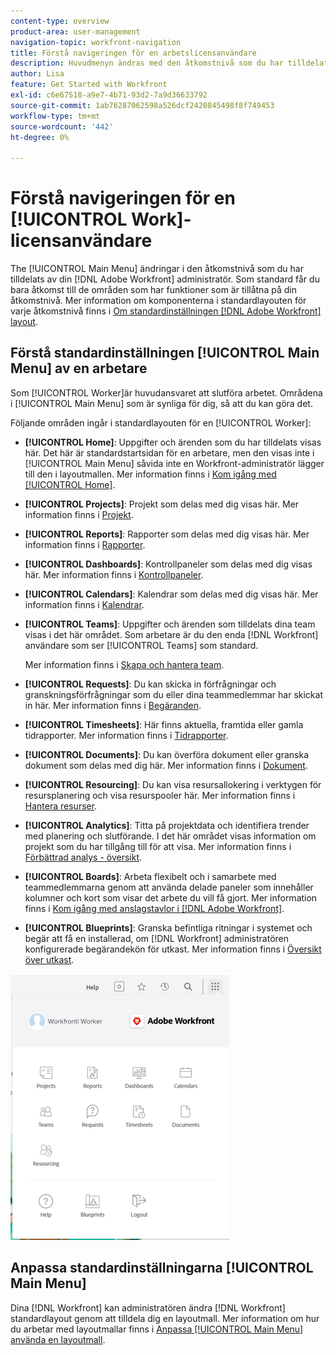 ```yaml
---
content-type: overview
product-area: user-management
navigation-topic: workfront-navigation
title: Förstå navigeringen för en arbetslicensanvändare
description: Huvudmenyn ändras med den åtkomstnivå som du har tilldelats av din [!DNL Adobe Workfront] administratör. Som standard får du bara åtkomst till de områden som har funktioner som är tillåtna på din åtkomstnivå.
author: Lisa
feature: Get Started with Workfront
exl-id: c6e67518-a9e7-4b71-93d2-7a9d36633792
source-git-commit: 1ab76287062598a526dcf2420845498f8f749453
workflow-type: tm+mt
source-wordcount: '442'
ht-degree: 0%

---
```


# Förstå navigeringen för en [!UICONTROL Work]-licensanvändare

The [!UICONTROL Main Menu] ändringar i den åtkomstnivå som du har tilldelats av din [!DNL Adobe Workfront] administratör. Som standard får du bara åtkomst till de områden som har funktioner som är tillåtna på din åtkomstnivå. Mer information om komponenterna i standardlayouten för varje åtkomstnivå finns i [Om standardinställningen [!DNL Adobe Workfront] layout](../../../administration-and-setup/customize-workfront/use-layout-templates/about-the-default-wf-layout.md).

## Förstå standardinställningen [!UICONTROL Main Menu] av en arbetare

Som [!UICONTROL Worker]är huvudansvaret att slutföra arbetet. Områdena i [!UICONTROL Main Menu] som är synliga för dig, så att du kan göra det.

Följande områden ingår i standardlayouten för en [!UICONTROL Worker]:

* **[!UICONTROL Home]**: Uppgifter och ärenden som du har tilldelats visas här. Det här är standardstartsidan för en arbetare, men den visas inte i [!UICONTROL Main Menu] såvida inte en Workfront-administratör lägger till den i layoutmallen.  Mer information finns i [Kom igång med [!UICONTROL Home]](../../../workfront-basics/using-home/using-the-home-area/get-started-with-home.md).

* **[!UICONTROL Projects]**: Projekt som delas med dig visas här. Mer information finns i [Projekt](../../../manage-work/projects/projects-overview.md).

* **[!UICONTROL Reports]**: Rapporter som delas med dig visas här. Mer information finns i [Rapporter](../../../reports-and-dashboards/reports/reports-overview.md).

* **[!UICONTROL Dashboards]**: Kontrollpaneler som delas med dig visas här. Mer information finns i [Kontrollpaneler](../../../reports-and-dashboards/dashboards/dashboards-overview.md).

* **[!UICONTROL Calendars]**: Kalendrar som delas med dig visas här. Mer information finns i [Kalendrar](../../../reports-and-dashboards/reports/calendars/calendars.md).

* **[!UICONTROL Teams]**: Uppgifter och ärenden som tilldelats dina team visas i det här området. Som arbetare är du den enda [!DNL Workfront] användare som ser [!UICONTROL Teams] som standard.

   Mer information finns i [Skapa och hantera team](../../../people-teams-and-groups/create-and-manage-teams/create-and-mange-teams.md).

* **[!UICONTROL Requests]**: Du kan skicka in förfrågningar och granskningsförfrågningar som du eller dina teammedlemmar har skickat in här. Mer information finns i [Begäranden](../../../manage-work/requests/requests-overview.md).

* **[!UICONTROL Timesheets]**: Här finns aktuella, framtida eller gamla tidrapporter. Mer information finns i [Tidrapporter](../../../timesheets/timesheets-all.md).

* **[!UICONTROL Documents]**: Du kan överföra dokument eller granska dokument som delas med dig här. Mer information finns i [Dokument](../../../documents/documents-overview.md).

* **[!UICONTROL Resourcing]**: Du kan visa resursallokering i verktygen för resursplanering och visa resurspooler här. Mer information finns i [Hantera resurser](../../../resource-mgmt/manage-resources.md).

* **[!UICONTROL Analytics]**: Titta på projektdata och identifiera trender med planering och slutförande. I det här området visas information om projekt som du har tillgång till för att visa. Mer information finns i [Förbättrad analys - översikt](../../../enhanced-analytics/enhanced-analytics-overview.md).

* **[!UICONTROL Boards]**: Arbeta flexibelt och i samarbete med teammedlemmarna genom att använda delade paneler som innehåller kolumner och kort som visar det arbete du vill få gjort. Mer information finns i [Kom igång med anslagstavlor i [!DNL Adobe Workfront]](../../../agile/get-started-with-boards/get-started-with-boards.md).

* **[!UICONTROL Blueprints]**: Granska befintliga ritningar i systemet och begär att få en installerad, om [!DNL Workfront] administratören konfigurerade begärandekön för utkast. Mer information finns i [Översikt över utkast](../../../administration-and-setup/blueprints/blueprints-overview.md).

![](assets/worker-main-menu-350x426.png)

## Anpassa standardinställningarna [!UICONTROL Main Menu]

Dina [!DNL Workfront] kan administratören ändra [!DNL Workfront] standardlayout genom att tilldela dig en layoutmall. Mer information om hur du arbetar med layoutmallar finns i  [Anpassa [!UICONTROL Main Menu] använda en layoutmall](../../../administration-and-setup/customize-workfront/use-layout-templates/customize-main-menu.md).
